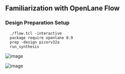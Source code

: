 ## Familiarization with OpenLane Flow 


### Design Preparation Setup 


      ./flow.tcl -interactive
      package require openlane 0.9
      prep -design picorv32a
      run_synthesis

![image](https://github.com/user-attachments/assets/6e722854-dcce-4b6d-9001-7951c2112bd9)



![image](https://github.com/user-attachments/assets/bbd3b00c-3883-4f5f-8eab-b6dc680c9287)

